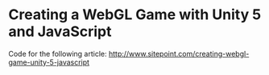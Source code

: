 # Creating a WebGL Game with Unity 5 and JavaScript

Code for the following article: http://www.sitepoint.com/creating-webgl-game-unity-5-javascript
